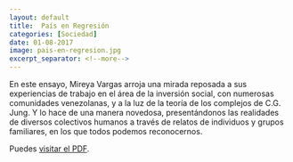 ```yaml
---
layout: default
title:  País en Regresión
categories: [Sociedad]
date: 01-08-2017
image: pais-en-regresion.jpg
excerpt_separator: <!--more-->
---
```


En este ensayo, Mireya Vargas arroja una mirada reposada a sus experiencias de trabajo en el área de la inversión social, con numerosas comunidades venezolanas, y a la luz de la teoría de los complejos de C.G. Jung. Y lo hace de una manera novedosa, presentándonos las realidades de diversos colectivos humanos a través de relatos de individuos y grupos familiares, en los que todos podemos reconocernos.
<!--more-->
Puedes [visitar el PDF](/assets/pdf/pais-en-regresion.pdf).
